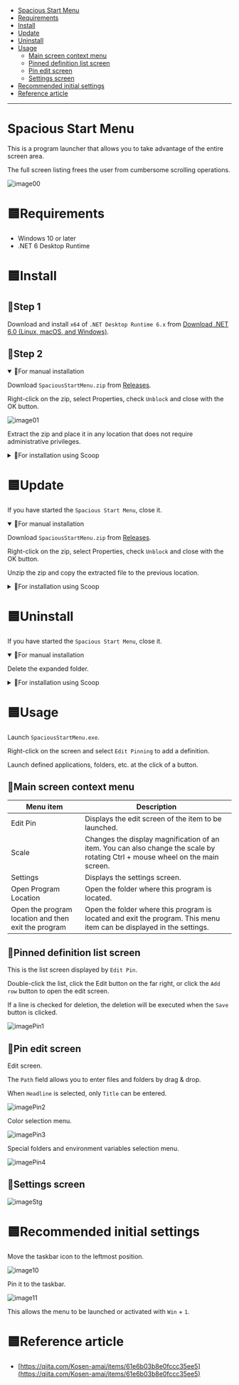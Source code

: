 - [Spacious Start Menu](https://github.com/3xKEsGJQsmEQLAfuMv9QikF8i9y7Bf1D6NjguXg/spacious-start-menu#spacious-start-menu)
- [Requirements](https://github.com/3xKEsGJQsmEQLAfuMv9QikF8i9y7Bf1D6NjguXg/spacious-start-menu#requirements)
- [Install](https://github.com/3xKEsGJQsmEQLAfuMv9QikF8i9y7Bf1D6NjguXg/spacious-start-menu#install)
- [Update](https://github.com/3xKEsGJQsmEQLAfuMv9QikF8i9y7Bf1D6NjguXg/spacious-start-menu#update)
- [Uninstall](https://github.com/3xKEsGJQsmEQLAfuMv9QikF8i9y7Bf1D6NjguXg/spacious-start-menu#uninstall)
- [Usage](https://github.com/3xKEsGJQsmEQLAfuMv9QikF8i9y7Bf1D6NjguXg/spacious-start-menu#usage)
  - [Main screen context menu](https://github.com/3xKEsGJQsmEQLAfuMv9QikF8i9y7Bf1D6NjguXg/spacious-start-menu#main-screen-context-menu)
  - [Pinned definition list screen](https://github.com/3xKEsGJQsmEQLAfuMv9QikF8i9y7Bf1D6NjguXg/spacious-start-menu#pinned-definition-list-screen)
  - [Pin edit screen](https://github.com/3xKEsGJQsmEQLAfuMv9QikF8i9y7Bf1D6NjguXg/spacious-start-menu#pin-edit-screen)
  - [Settings screen](https://github.com/3xKEsGJQsmEQLAfuMv9QikF8i9y7Bf1D6NjguXg/spacious-start-menu#settings-screen)
- [Recommended initial settings](https://github.com/3xKEsGJQsmEQLAfuMv9QikF8i9y7Bf1D6NjguXg/spacious-start-menu#recommended-initial-settings)
- [Reference article](https://github.com/3xKEsGJQsmEQLAfuMv9QikF8i9y7Bf1D6NjguXg/spacious-start-menu#reference-article)

---

# Spacious Start Menu

This is a program launcher that allows you to take advantage of the entire screen area.

The full screen listing frees the user from cumbersome scrolling operations.

![image00](https://user-images.githubusercontent.com/99333667/177764481-10bacdda-2ee5-4bbc-aea1-99d5cd088828.png)

# 🟦Requirements

- Windows 10 or later
- .NET 6 Desktop Runtime

# 🟦Install

## 🔷Step 1

Download and install `x64` of `.NET Desktop Runtime 6.x` from [Download .NET 6.0 (Linux, macOS, and Windows)](https://dotnet.microsoft.com/download/dotnet/6.0).

## 🔷Step 2

<details open>
<summary>💠For manual installation</summary>

Download `SpaciousStartMenu.zip` from [Releases](https://github.com/3xKEsGJQsmEQLAfuMv9QikF8i9y7Bf1D6NjguXg/spacious-start-menu/releases).

Right-click on the zip, select Properties, check `Unblock` and close with the OK button.

![image01](https://user-images.githubusercontent.com/99333667/169164842-892d479f-7def-4044-ab0a-9b404d0ce194.png)

Extract the zip and place it in any location that does not require administrative privileges.
</details>

<details>
<summary>💠For installation using Scoop</summary>

**🔹Scoop installation**

omit

**🔹Add bucket**

Execute the following command.

```
scoop bucket add 3xkesg https://github.com/3xKEsGJQsmEQLAfuMv9QikF8i9y7Bf1D6NjguXg/scoop-3xke
```

**🔹Install the app**

Execute the following command.

```
scoop install spacious-start-menu
```
</details>

# 🟦Update

If you have started the `Spacious Start Menu`, close it.

<details open>
<summary>💠For manual installation</summary>

Download `SpaciousStartMenu.zip` from [Releases](https://github.com/3xKEsGJQsmEQLAfuMv9QikF8i9y7Bf1D6NjguXg/spacious-start-menu/releases).

Right-click on the zip, select Properties, check `Unblock` and close with the OK button.

Unzip the zip and copy the extracted file to the previous location.
</details>

<details>
<summary>💠For installation using Scoop</summary>

**🔹Scoop and app updates**

Execute the following command.

```
scoop update
scoop update spacious-start-menu
```
</details>

# 🟦Uninstall

If you have started the `Spacious Start Menu`, close it.

<details open>
<summary>💠For manual installation</summary>

Delete the expanded folder.
</details>

<details>
<summary>💠For installation using Scoop</summary>

**🔹Uninstall the app**

Execute the following command.

```
scoop uninstall spacious-start-menu
```

**🔹Remove bucket**

Execute the following command.

```
scoop bucket rm 3xkesg
```
</details>

# 🟦Usage

Launch `SpaciousStartMenu.exe`.

Right-click on the screen and select `Edit Pinning` to add a definition.

Launch defined applications, folders, etc. at the click of a button.

## 🔷Main screen context menu

| Menu item             | Description                                          |
| --------------------- | ---------------------------------------------------- |
| Edit Pin              | Displays the edit screen of the item to be launched. |
| Scale                 | Changes the display magnification of an item. You can also change the scale by rotating Ctrl + mouse wheel on the main screen. |
| Settings              | Displays the settings screen.                        |
| Open Program Location | Open the folder where this program is located.       |
| Open the program location and then exit the program | Open the folder where this program is located and exit the program. This menu item can be displayed in the settings.       |

## 🔷Pinned definition list screen

This is the list screen displayed by `Edit Pin`.

Double-click the list, click the Edit button on the far right, or click the `Add row` button to open the edit screen.

If a line is checked for deletion, the deletion will be executed when the `Save` button is clicked.

![imagePin1](https://user-images.githubusercontent.com/99333667/174482870-d9617b5d-67dd-4da4-970e-1f40ff1d471d.png)

## 🔷Pin edit screen

Edit screen.

The `Path` field allows you to enter files and folders by drag & drop.

When `Headline` is selected, only `Title` can be entered.

![imagePin2](https://user-images.githubusercontent.com/99333667/175758210-40a76450-c7c6-42ce-993c-9aab44e032ea.png)

Color selection menu.

![imagePin3](https://user-images.githubusercontent.com/99333667/175758222-c88e784f-48eb-49b2-9d29-a6ed777f6081.png)

Special folders and environment variables selection menu.

![imagePin4](https://user-images.githubusercontent.com/99333667/175758232-61659191-4736-4a7b-ae5a-b1190d472419.png)

## 🔷Settings screen

![imageStg](https://user-images.githubusercontent.com/99333667/177764511-eddb6209-6da3-4d62-8a15-5dba3f1fe5c2.png)

# 🟦Recommended initial settings

Move the taskbar icon to the leftmost position.

![image10](https://user-images.githubusercontent.com/99333667/169648188-5ecdc736-b12d-403e-ba67-5c9d5648b46d.png)

Pin it to the taskbar.

![image11](https://user-images.githubusercontent.com/99333667/169648202-b4ef02dc-9e97-4d80-b23c-77b07a92baa0.png)

This allows the menu to be launched or activated with `Win` + `1`.

# 🟦Reference article

- [https://qiita.com/Kosen-amai/items/61e6b03b8e0fccc35ee5](https://qiita.com/Kosen-amai/items/61e6b03b8e0fccc35ee5)
